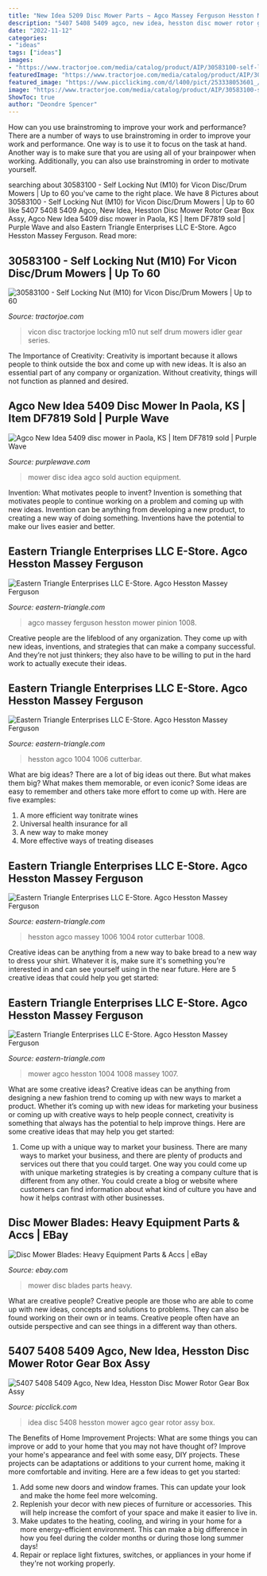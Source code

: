 ```yaml
---
title: "New Idea 5209 Disc Mower Parts ~ Agco Massey Ferguson Hesston Mower Pinion 1008"
description: "5407 5408 5409 agco, new idea, hesston disc mower rotor gear box assy"
date: "2022-11-12"
categories:
- "ideas"
tags: ["ideas"]
images:
- "https://www.tractorjoe.com/media/catalog/product/AIP/30583100-self-locking-nut-m10-2.JPG"
featuredImage: "https://www.tractorjoe.com/media/catalog/product/AIP/30583100-self-locking-nut-m10-2.JPG"
featured_image: "https://www.picclickimg.com/d/l400/pict/253338053601_/5407-5408-5409-Agco-New-Idea-Hesston-Disc.jpg"
image: "https://www.tractorjoe.com/media/catalog/product/AIP/30583100-self-locking-nut-m10-2.JPG"
ShowToc: true
author: "Deondre Spencer"
---
```



How can you use brainstroming to improve your work and performance?
There are a number of ways to use brainstroming in order to improve your work and performance. One way is to use it to focus on the task at hand. Another way is to make sure that you are using all of your brainpower when working. Additionally, you can also use brainstroming in order to motivate yourself.

	

		
searching about 30583100 - Self Locking Nut (M10) for Vicon Disc/Drum Mowers | Up to 60 you've came to the right place. We have 8 Pictures about 30583100 - Self Locking Nut (M10) for Vicon Disc/Drum Mowers | Up to 60 like 5407 5408 5409 Agco, New Idea, Hesston Disc Mower Rotor Gear Box Assy, Agco New Idea 5409 disc mower in Paola, KS | Item DF7819 sold | Purple Wave and also Eastern Triangle Enterprises LLC E-Store. Agco Hesston Massey Ferguson. Read more:
		
    
## 30583100 - Self Locking Nut (M10) For Vicon Disc/Drum Mowers | Up To 60

<img loading=lazy src="https://www.tractorjoe.com/media/catalog/product/AIP/30583100-self-locking-nut-m10-2.JPG" onerror="this.onerror=null;this.src='https://tse3.mm.bing.net/th?id=OIP.njxn4Ng-qYht_LXEcyEqwwHaFj&amp;pid=15.1';" alt="30583100 - Self Locking Nut (M10) for Vicon Disc/Drum Mowers | Up to 60">

_Source: tractorjoe.com_

>vicon disc tractorjoe locking m10 nut self drum mowers idler gear series. 

	

The Importance of Creativity:
Creativity is important because it allows people to think outside the box and come up with new ideas. It is also an essential part of any company or organization. Without creativity, things will not function as planned and desired.

    
## Agco New Idea 5409 Disc Mower In Paola, KS | Item DF7819 Sold | Purple Wave

<img loading=lazy src="https://d323w7klwy72q3.cloudfront.net/i/a/2019/20190515ag/hires/DF7819D.JPG" onerror="this.onerror=null;this.src='https://tse4.mm.bing.net/th?id=OIP.vDe5t2lP6sVfgyWpK1F1QAHaDk&amp;pid=15.1';" alt="Agco New Idea 5409 disc mower in Paola, KS | Item DF7819 sold | Purple Wave">

_Source: purplewave.com_

>mower disc idea agco sold auction equipment. 

	

Invention: What motivates people to invent?
Invention is something that motivates people to continue working on a problem and coming up with new ideas. Invention can be anything from developing a new product, to creating a new way of doing something. Inventions have the potential to make our lives easier and better.

    
## Eastern Triangle Enterprises LLC E-Store. Agco Hesston Massey Ferguson

<img loading=lazy src="https://www.eastern-triangle.com/images/thumbs/003/0036687_agco-hesston-massey-ferguson-526715-pinion-horizontal-gear-shaft-1004-1005-1006-1007-1008-disc-mower.jpeg" onerror="this.onerror=null;this.src='https://tse1.mm.bing.net/th?id=OIP.WI_8kP-Q6I9RF0FGrIVlqAHaFj&amp;pid=15.1';" alt="Eastern Triangle Enterprises LLC E-Store. Agco Hesston Massey Ferguson">

_Source: eastern-triangle.com_

>agco massey ferguson hesston mower pinion 1008. 

	

Creative people are the lifeblood of any organization. They come up with new ideas, inventions, and strategies that can make a company successful. And they’re not just thinkers; they also have to be willing to put in the hard work to actually execute their ideas.

    
## Eastern Triangle Enterprises LLC E-Store. Agco Hesston Massey Ferguson

<img loading=lazy src="https://www.eastern-triangle.com/images/thumbs/003/0036539_agco-hesston-massey-ferguson-527909-cutterbar-rotor-housing-1004-1005-1006-1007-1008-disc-mower-5407.jpeg" onerror="this.onerror=null;this.src='https://tse1.mm.bing.net/th?id=OIP.hrW8CVqNGPnLk0u_Wi9RwAHaFj&amp;pid=15.1';" alt="Eastern Triangle Enterprises LLC E-Store. Agco Hesston Massey Ferguson">

_Source: eastern-triangle.com_

>hesston agco 1004 1006 cutterbar. 

	

What are big ideas?
There are a lot of big ideas out there. But what makes them big? What makes them memorable, or even iconic? Some ideas are easy to remember and others take more effort to come up with. Here are five examples: 
1. A more efficient way tonitrate wines
2. Universal health insurance for all
3. A new way to make money
4. More effective ways of treating diseases

    
## Eastern Triangle Enterprises LLC E-Store. Agco Hesston Massey Ferguson

<img loading=lazy src="https://www.eastern-triangle.com/images/thumbs/003/0036542_agco-hesston-massey-ferguson-527909-cutterbar-rotor-housing-1004-1005-1006-1007-1008-disc-mower-5407.jpeg" onerror="this.onerror=null;this.src='https://tse2.mm.bing.net/th?id=OIP.PciSfgwLe_HjRnU0k58kvAHaFj&amp;pid=15.1';" alt="Eastern Triangle Enterprises LLC E-Store. Agco Hesston Massey Ferguson">

_Source: eastern-triangle.com_

>hesston agco massey 1006 1004 rotor cutterbar 1008. 

	

Creative ideas can be anything from a new way to bake bread to a new way to dress your shirt. Whatever it is, make sure it's something you're interested in and can see yourself using in the near future. Here are 5 creative ideas that could help you get started: 

    
## Eastern Triangle Enterprises LLC E-Store. Agco Hesston Massey Ferguson

<img loading=lazy src="https://www.eastern-triangle.com/images/thumbs/003/0036523_agco-hesston-massey-ferguson-526991-spur-gear-1004-1005-1006-1007-1008-disc-mower-5407-5408-5409-541.jpeg" onerror="this.onerror=null;this.src='https://tse1.mm.bing.net/th?id=OIP.mwoDP955C7FnPP0PkuMp_wHaFj&amp;pid=15.1';" alt="Eastern Triangle Enterprises LLC E-Store. Agco Hesston Massey Ferguson">

_Source: eastern-triangle.com_

>mower agco hesston 1004 1008 massey 1007. 

	

What are some creative ideas?
Creative ideas can be anything from designing a new fashion trend to coming up with new ways to market a product. Whether it’s coming up with new ideas for marketing your business or coming up with creative ways to help people connect, creativity is something that always has the potential to help improve things. Here are some creative ideas that may help you get started: 
1. Come up with a unique way to market your business. There are many ways to market your business, and there are plenty of products and services out there that you could target. One way you could come up with unique marketing strategies is by creating a company culture that is different from any other. You could create a blog or website where customers can find information about what kind of culture you have and how it helps contrast with other businesses.

    
## Disc Mower Blades: Heavy Equipment Parts &amp; Accs | EBay

<img loading=lazy src="http://i.ebayimg.com/00/s/NDMyWDUwMA==/z/RYwAAMXQVT9Ss85r/$_3.JPG?set_id=2" onerror="this.onerror=null;this.src='https://tse4.mm.bing.net/th?id=OIP.TkuYRH1_u7_Hv-atAksqSwHaGZ&amp;pid=15.1';" alt="Disc Mower Blades: Heavy Equipment Parts &amp; Accs | eBay">

_Source: ebay.com_

>mower disc blades parts heavy. 

	

What are creative people?
Creative people are those who are able to come up with new ideas, concepts and solutions to problems. They can also be found working on their own or in teams. Creative people often have an outside perspective and can see things in a different way than others.

    
## 5407 5408 5409 Agco, New Idea, Hesston Disc Mower Rotor Gear Box Assy

<img loading=lazy src="https://www.picclickimg.com/d/l400/pict/253338053601_/5407-5408-5409-Agco-New-Idea-Hesston-Disc.jpg" onerror="this.onerror=null;this.src='https://tse1.mm.bing.net/th?id=OIP.wFlE-SYdc5hiDE2_Vr2ZyQAAAA&amp;pid=15.1';" alt="5407 5408 5409 Agco, New Idea, Hesston Disc Mower Rotor Gear Box Assy">

_Source: picclick.com_

>idea disc 5408 hesston mower agco gear rotor assy box. 

	

The Benefits of Home Improvement Projects: What are some things you can improve or add to your home that you may not have thought of?
Improve your home's appearance and feel with some easy, DIY projects. These projects can be adaptations or additions to your current home, making it more comfortable and inviting. Here are a few ideas to get you started: 
1. Add some new doors and window frames. This can update your look and make the home feel more welcoming. 
2. Replenish your decor with new pieces of furniture or accessories. This will help increase the comfort of your space and make it easier to live in. 
3. Make updates to the heating, cooling, and wiring in your home for a more energy-efficient environment. This can make a big difference in how you feel during the colder months or during those long summer days! 
4. Repair or replace light fixtures, switches, or appliances in your home if they're not working properly.

